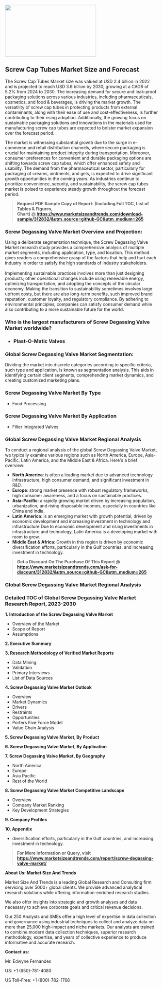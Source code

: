 <p><img class="alignnone size-medium wp-image-20088" src="https://ffe5etoiles.com/wp-content/uploads/2024/12/MST1-300x171.png" alt="" width="300" height="171" /></p><h2>Screw Cap Tubes Market Size and Forecast</h2><p>The Screw Cap Tubes Market size was valued at USD 2.4 billion in 2022 and is projected to reach USD 3.6 billion by 2030, growing at a CAGR of 5.2% from 2024 to 2030. The increasing demand for secure and leak-proof packaging solutions across various industries, including pharmaceuticals, cosmetics, and food & beverages, is driving the market growth. The versatility of screw cap tubes in protecting products from external contaminants, along with their ease of use and cost-effectiveness, is further contributing to their rising adoption. Additionally, the growing focus on sustainable packaging solutions and innovations in the materials used for manufacturing screw cap tubes are expected to bolster market expansion over the forecast period.</p><p>The market is witnessing substantial growth due to the surge in e-commerce and retail distribution channels, where secure packaging is crucial for maintaining product integrity during transportation. Moreover, consumer preferences for convenient and durable packaging options are shifting towards screw cap tubes, which offer enhanced safety and usability. The demand from the pharmaceutical sector, particularly for packaging of creams, ointments, and gels, is expected to drive significant growth opportunities in the coming years. As industries continue to prioritize convenience, security, and sustainability, the screw cap tubes market is poised to experience steady growth throughout the forecast period.</p></p><blockquote id="" class=""><strong>Request PDF Sample Copy of Report: (Including Full TOC, List of Tables &amp; Figures, Chart)&nbsp;@&nbsp;<strong><a href="https://www.marketsizeandtrends.com/download-sample/312832/&utm_source=github-GC&utm_medium=265" target="_blank">https://www.marketsizeandtrends.com/download-sample/312832/&utm_source=github-GC&utm_medium=265</a></strong></strong></blockquote><h3 id="" class="">Screw Degassing Valve Market&nbsp;Overview and Projection:</h3><p id="" class="">Using a deliberate segmentation technique, the Screw Degassing Valve Market research study provides a comprehensive analysis of multiple market segments, including application, type, and location. This method gives readers a comprehensive grasp of the factors that help and hurt each industry in order to satisfy the high standards of industry stakeholders. <br /> <br />Implementing sustainable practices involves more than just designing products; other operational changes include using renewable energy, optimizing transportation, and adopting the concepts of the circular economy. Making the transition to sustainability sometimes involves large upfront costs, but there are also long-term benefits, such improved brand reputation, customer loyalty, and regulatory compliance. By adhering to environmental principles, companies can satisfy consumer demand while also contributing to a more sustainable future for the world.</p><h3 id="" class="">Who is the largest manufacturers of&nbsp;Screw Degassing Valve Market worldwide?</h3><h3 class=""><p><ul><li>Plast-O-Matic Valves</li></ul></p></h3><h3 id="" class="">Global&nbsp;Screw Degassing Valve Market Segmentation:</h3><p id="" class="">Dividing the market into discrete categories according to specific criteria, such type and application, is known as segmentation analysis. This aids in identifying certain client segments, comprehending market dynamics, and creating customized marketing plans.</p><h3 id="" class="">Screw Degassing Valve Market&nbsp;By Type</h3><p><p><ul><li>Food Processing</p></li></ul></p></p><h3 id="" class="">Screw Degassing Valve Market&nbsp;By Application</h3><p class=""><p><ul><li>Filter Integrated Valves</li></ul></p></p><h3 id="" class="">Global Screw Degassing Valve Market Regional Analysis</h3><p id="" class="">To conduct a regional analysis of the global Screw Degassing Valve Market, we typically examine various regions such as North America, Europe, Asia-Pacific, Latin America, and the Middle East &amp; Africa. Here's a brief overview:</p><ul><li><strong>North America</strong>: is often a leading market due to advanced technology infrastructure, high consumer demand, and significant investment in R&amp;D.</li><li><strong>Europe</strong>: strong market presence with robust regulatory frameworks, high consumer awareness, and a focus on sustainable practices.</li><li><strong>Asia-Pacific</strong>: a rapidly growing market driven by increasing population, urbanization, and rising disposable incomes, especially in countries like China and India.</li><li><strong>Latin America</strong>: is an emerging market with growth potential, driven by economic development and increasing investment in technology and infrastructure.Due to economic development and rising investments in infrastructure and technology, Latin America is a developing market with room to grow.</li><li><strong>Middle East &amp; Africa</strong>: Growth in this region is driven by economic diversification efforts, particularly in the Gulf countries, and increasing investment in technology.</li></ul><blockquote id="" class=""><strong>Get a Discount On The Purchase Of This Report @ <strong><a href="https://www.marketsizeandtrends.com/ask-for-discount/312832/&utm_source=github-GC&utm_medium=265" target="_blank">https://www.marketsizeandtrends.com/ask-for-discount/312832/&utm_source=github-GC&utm_medium=265</a></strong></strong></blockquote><h3 id="" class="">Global Screw Degassing Valve Market Regional Analysis</h3><h3 id="" class="">Detailed TOC of Global Screw Degassing Valve Market Research Report, 2023-2030</h3><p id="" class=""><strong>1. Introduction of the Screw Degassing Valve Market</strong></p><ul><li>Overview of the Market</li><li>Scope of Report</li><li>Assumptions</li></ul><p id="" class=""><strong>2. Executive Summary</strong></p><p id="" class=""><strong>3. Research Methodology of Verified Market Reports</strong></p><ul><li>Data Mining</li><li>Validation</li><li>Primary Interviews</li><li>List of Data Sources</li></ul><p id="" class=""><strong>4. Screw Degassing Valve Market Outlook</strong></p><ul><li>Overview</li><li>Market Dynamics</li><li>Drivers</li><li>Restraints</li><li>Opportunities</li><li>Porters Five Force Model</li><li>Value Chain Analysis</li></ul><p id="" class=""><strong>5. Screw Degassing Valve Market, By Product</strong></p><p id="" class=""><strong>6. Screw Degassing Valve Market, By Application</strong></p><p id="" class=""><strong>7. Screw Degassing Valve Market, By Geography</strong></p><ul><li>North America</li><li>Europe</li><li>Asia Pacific</li><li>Rest of the World</li></ul><p id="" class=""><strong>8. Screw Degassing Valve Market Competitive Landscape</strong></p><ul><li>Overview</li><li>Company Market Ranking</li><li>Key Development Strategies</li></ul><p id="" class=""><strong>9. Company Profiles</strong></p><p id="" class=""><strong>10. Appendix</strong></p><ul><li>diversification efforts, particularly in the Gulf countries, and increasing investment in technology.</li></ul><blockquote id="" class=""><strong>For More Information or Query, visit <strong><strong><a href="https://www.marketsizeandtrends.com/report/screw-degassing-valve-market/" target="_blank">https://www.marketsizeandtrends.com/report/screw-degassing-valve-market/</a></strong></strong></strong></blockquote><p id="" class=""><strong>About Us: Market Size And Trends</strong></p><p id="" class="">Market Size And Trends is a leading Global Research and Consulting firm servicing over 5000+ global clients. We provide advanced analytical research solutions while offering information-enriched research studies.</p><p id="" class="">We also offer insights into strategic and growth analyses and data necessary to achieve corporate goals and critical revenue decisions.</p><p id="" class="">Our 250 Analysts and SMEs offer a high level of expertise in data collection and governance using industrial techniques to collect and analyze data on more than 25,000 high-impact and niche markets. Our analysts are trained to combine modern data collection techniques, superior research methodology, expertise, and years of collective experience to produce informative and accurate research.</p><p id="" class=""><strong>Contact us:</strong></p><p id="" class="">Mr. Edwyne Fernandes</p><p id="" class="">US: +1 (650)-781-4080</p><p id="" class="">US Toll-Free: +1 (800)-782-1768</p>
